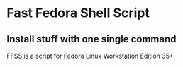 # Fast Fedora Shell Script

## Install stuff with one single command
FFSS is a script for Fedora Linux Workstation Edition 35+
